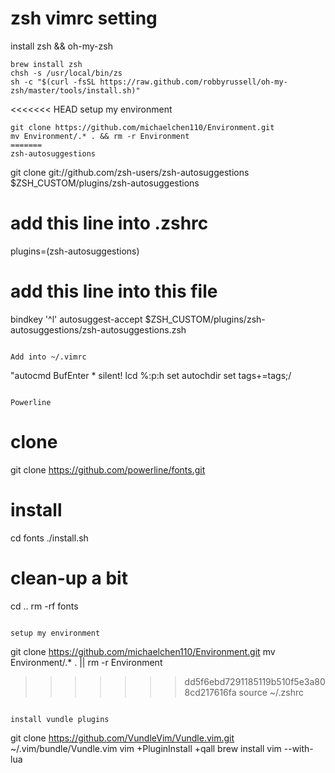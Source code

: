 # zsh vimrc setting


install zsh && oh-my-zsh
```
brew install zsh
chsh -s /usr/local/bin/zs
sh -c "$(curl -fsSL https://raw.github.com/robbyrussell/oh-my-zsh/master/tools/install.sh)"
```

<<<<<<< HEAD
setup my environment
```
git clone https://github.com/michaelchen110/Environment.git 
mv Environment/.* . && rm -r Environment
=======
zsh-autosuggestions
```
git clone git://github.com/zsh-users/zsh-autosuggestions $ZSH_CUSTOM/plugins/zsh-autosuggestions
# add this line into .zshrc
plugins=(zsh-autosuggestions)
# add this line into this file
bindkey '^l' autosuggest-accept
$ZSH_CUSTOM/plugins/zsh-autosuggestions/zsh-autosuggestions.zsh
```

Add into ~/.vimrc
```
"autocmd BufEnter * silent! lcd %:p:h
set autochdir
set tags+=tags;/
```

Powerline
```
# clone
git clone https://github.com/powerline/fonts.git
# install
cd fonts
./install.sh
# clean-up a bit
cd ..
rm -rf fonts
```

setup my environment
```
git clone https://github.com/michaelchen110/Environment.git 
mv Environment/.* . || rm -r Environment
>>>>>>> dd5f6ebd7291185119b510f5e3a808cd217616fa
source ~/.zshrc
```

install vundle plugins
```
git clone https://github.com/VundleVim/Vundle.vim.git ~/.vim/bundle/Vundle.vim
vim +PluginInstall +qall
brew install vim --with-lua
```
